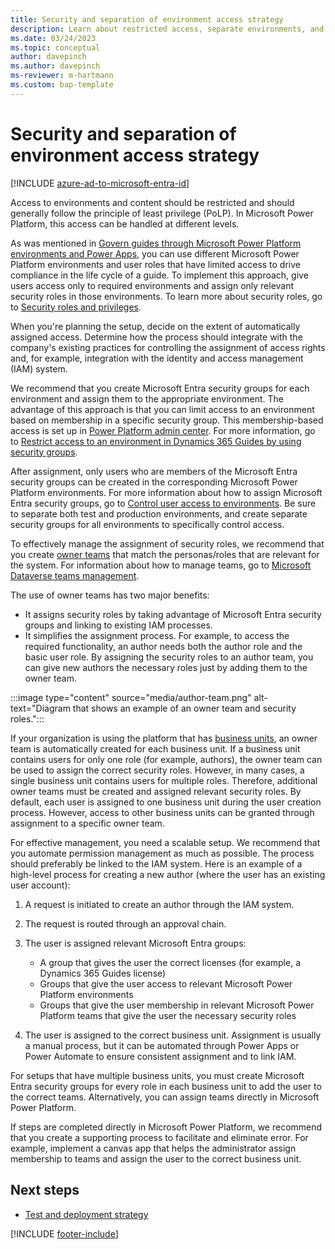 ```yaml
---
title: Security and separation of environment access strategy
description: Learn about restricted access, separate environments, and other security controls.
ms.date: 03/24/2023
ms.topic: conceptual
author: davepinch
ms.author: davepinch
ms-reviewer: m-hartmann
ms.custom: bap-template
---
```


# Security and separation of environment access strategy

[!INCLUDE [azure-ad-to-microsoft-entra-id](/mr-docs/includes/azure-ad-to-microsoft-entra-id.md)]

Access to environments and content should be restricted and should generally follow the principle of least privilege (PoLP). In Microsoft Power Platform, this access can be handled at different levels.

As was mentioned in [Govern guides through Microsoft Power Platform environments and Power Apps](govern-guides-through-power-platform-environments-and-power-apps.md), you can use different Microsoft Power Platform environments and user roles that have limited access to drive compliance in the life cycle of a guide. To implement this approach, give users access only to required environments and assign only relevant security roles in those environments. To learn more about security roles, go to [Security roles and privileges](/power-platform/admin/security-roles-privileges).

When you're planning the setup, decide on the extent of automatically assigned access. Determine how the process should integrate with the company's existing practices for controlling the assignment of access rights and, for example, integration with the identity and access management (IAM) system.

We recommend that you create Microsoft Entra security groups for each environment and assign them to the appropriate environment. The advantage of this approach is that you can limit access to an environment based on membership in a specific security group. This membership-based access is set up in [Power Platform admin center](https://aka.ms/PPAC). For more information, go to [Restrict access to an environment in Dynamics 365 Guides by using security groups](../admin-security.md).

After assignment, only users who are members of the Microsoft Entra security groups can be created in the corresponding Microsoft Power Platform environments. For more information about how to assign Microsoft Entra security groups, go to [Control user access to environments](/power-platform/admin/control-user-access). Be sure to separate both test and production environments, and create separate security groups for all environments to specifically control access.

To effectively manage the assignment of security roles, we recommend that you create [owner teams](/power-apps/developer/data-platform/use-access-teams-owner-teams-collaborate-share-information) that match the personas/roles that are relevant for the system. For information about how to manage teams, go to [Microsoft Dataverse teams management](/power-platform/admin/manage-teams).

The use of owner teams has two major benefits:

- It assigns security roles by taking advantage of Microsoft Entra security groups and linking to existing IAM processes.
- It simplifies the assignment process. For example, to access the required functionality, an author needs both the author role and the basic user role. By assigning the security roles to an author team, you can give new authors the necessary roles just by adding them to the owner team.

:::image type="content" source="media/author-team.png" alt-text="Diagram that shows an example of an owner team and security roles.":::

If your organization is using the platform that has [business units](/power-platform/admin/create-edit-business-units), an owner team is automatically created for each business unit. If a business unit contains users for only one role (for example, authors), the owner team can be used to assign the correct security roles. However, in many cases, a single business unit contains users for multiple roles. Therefore, additional owner teams must be created and assigned relevant security roles. By default, each user is assigned to one business unit during the user creation process. However, access to other business units can be granted through assignment to a specific owner team.

For effective management, you need a scalable setup. We recommend that you automate permission management as much as possible. The process should preferably be linked to the IAM system. Here is an example of a high-level process for creating a new author (where the user has an existing user account):

1. A request is initiated to create an author through the IAM system.
1. The request is routed through an approval chain.
1. The user is assigned relevant Microsoft Entra groups:

    - A group that gives the user the correct licenses (for example, a Dynamics 365 Guides license)
    - Groups that give the user access to relevant Microsoft Power Platform environments
    - Groups that give the user membership in relevant Microsoft Power Platform teams that give the user the necessary security roles

1. The user is assigned to the correct business unit. Assignment is usually a manual process, but it can be automated through Power Apps or Power Automate to ensure consistent assignment and to link IAM.

For setups that have multiple business units, you must create Microsoft Entra security groups for every role in each business unit to add the user to the correct teams. Alternatively, you can assign teams directly in Microsoft Power Platform.

If steps are completed directly in Microsoft Power Platform, we recommend that you create a supporting process to facilitate and eliminate error. For example, implement a canvas app that helps the administrator assign membership to teams and assign the user to the correct business unit.

## Next steps

- [Test and deployment strategy](strategy-for-test-and-deployment.md)

[!INCLUDE [footer-include](../../includes/footer-banner.md)]
